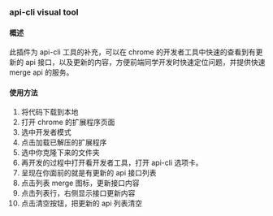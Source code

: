 ### api-cli visual tool

#### 概述

此插件为 api-cli 工具的补充，可以在 chrome 的开发者工具中快速的查看到有更新的 api 接口，以及更新的内容，方便前端同学开发时快速定位问题，并提供快速 merge api 的服务。

#### 使用方法

1. 将代码下载到本地
2. 打开 chrome 的扩展程序页面
3. 选中开发者模式
4. 点击加载已解压的扩展程序
5. 选中你克隆下来的文件夹
6. 再开发的过程中打开看开发者工具，打开 api-cli 选项卡。
7. 呈现在你面前的就是有更新的 api 接口列表
8. 点击列表 merge 图标，更新接口内容
9. 点击列表行，右侧显示接口更新内容
10. 点击清空按钮，把更新的 api 列表清空
